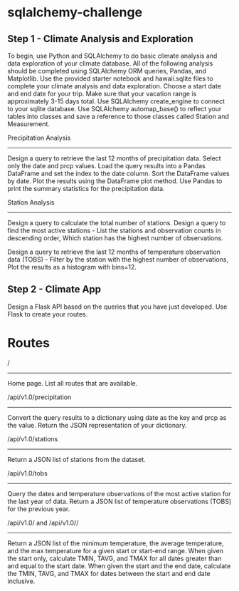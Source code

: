 # sqlalchemy-challenge

Step 1 - Climate Analysis and Exploration
---------------------------------------------
To begin, use Python and SQLAlchemy to do basic climate analysis and data exploration of your climate database. All of the following analysis should be completed using SQLAlchemy ORM queries, Pandas, and Matplotlib.
Use the provided starter notebook and hawaii.sqlite files to complete your climate analysis and data exploration.
Choose a start date and end date for your trip. Make sure that your vacation range is approximately 3-15 days total.
Use SQLAlchemy create_engine to connect to your sqlite database.
Use SQLAlchemy automap_base() to reflect your tables into classes and save a reference to those classes called Station and Measurement.



Precipitation Analysis
________________________
Design a query to retrieve the last 12 months of precipitation data.
Select only the date and prcp values.
Load the query results into a Pandas DataFrame and set the index to the date column.
Sort the DataFrame values by date.
Plot the results using the DataFrame plot method.
Use Pandas to print the summary statistics for the precipitation data.


Station Analysis
____________________
Design a query to calculate the total number of stations.
Design a query to find the most active stations - List the stations and observation counts in descending order, Which station has the highest number of observations.


Design a query to retrieve the last 12 months of temperature observation data (TOBS) - Filter by the station with the highest number of observations, Plot the results as a histogram with bins=12.


Step 2 - Climate App
------------------------
Design a Flask API based on the queries that you have just developed.
Use Flask to create your routes.
# Routes

/
____
Home page.
List all routes that are available.

/api/v1.0/precipitation
_____________________________
Convert the query results to a dictionary using date as the key and prcp as the value.
Return the JSON representation of your dictionary.


/api/v1.0/stations
______________________
Return a JSON list of stations from the dataset.


/api/v1.0/tobs
________________
Query the dates and temperature observations of the most active station for the last year of data.
Return a JSON list of temperature observations (TOBS) for the previous year.


/api/v1.0/<start> and /api/v1.0/<start>/<end>
____________________________________________________
Return a JSON list of the minimum temperature, the average temperature, and the max temperature for a given start or start-end range.
When given the start only, calculate TMIN, TAVG, and TMAX for all dates greater than and equal to the start date.
When given the start and the end date, calculate the TMIN, TAVG, and TMAX for dates between the start and end date inclusive.
